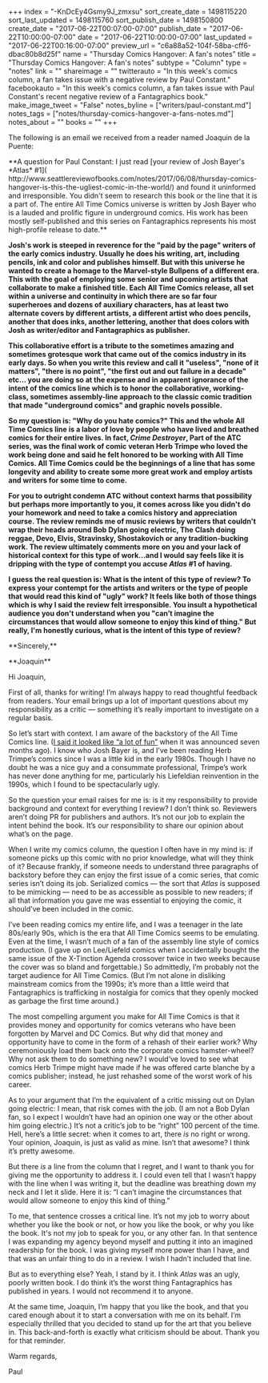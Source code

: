 +++
index = "-KnDcEy4Gsmy9J_zmxsu"
sort_create_date = 1498115220
sort_last_updated = 1498115760
sort_publish_date = 1498150800
create_date = "2017-06-22T00:07:00-07:00"
publish_date = "2017-06-22T10:00:00-07:00"
date = "2017-06-22T10:00:00-07:00"
last_updated = "2017-06-22T00:16:00-07:00"
preview_url = "c6a88a52-104f-58ba-cff6-dbac80b8d25f"
name = "Thursday Comics Hangover: A fan's notes"
title = "Thursday Comics Hangover: A fan's notes"
subtype = "Column"
type = "notes"
link = ""
shareimage = ""
twitterauto = "In this week's comics column, a fan takes issue with a negative review by Paul Constant."
facebookauto = "In this week's comics column, a fan takes issue with Paul Constant's recent negative review of a Fantagraphics book."
make_image_tweet = "False"
notes_byline = ["writers/paul-constant.md"]
notes_tags = ["notes/thursday-comics-hangover-a-fans-notes.md"]
notes_about = ""
books = ""
+++
<p class="intro">The following is an email we received from a reader named Joaquin de la Puente:</p>

<p class="noindent">**A question for Paul Constant: I just read [your review of Josh Bayer's *Atlas* #1]( http://www.seattlereviewofbooks.com/notes/2017/06/08/thursday-comics-hangover-is-this-the-ugliest-comic-in-the-world/) and found it uninformed and irresponsible. You didn't seem to research this book or the line that it is a part of. The entire All Time Comics universe is written by Josh Bayer who is a lauded and prolific figure in underground comics. His work has been mostly self-published and this series on Fantagraphics represents his most high-profile release to date.**</p>

**Josh's work is steeped in reverence for the "paid by the page" writers of the early comics industry. Usually he does his writing, art, including pencils, ink and color and publishes himself. But with this universe he wanted to create a homage to the Marvel-style Bullpens of a different era. This with the goal of employing some senior and upcoming artists that collaborate to make a finished title. Each All Time Comics release, all set within a universe and continuity in which there are so far four superheroes and dozens of auxiliary characters, has at least two alternate covers by different artists, a different artist who does pencils, another that does inks, another lettering, another that does colors with Josh as writer/editor and Fantagraphics as publisher.**

**This collaborative effort is a tribute to the sometimes amazing and sometimes grotesque work that came out of the comics industry in its early days. So when you write this review and call it "useless", "none of it matters", "there is no point", "the first out and out failure in a decade" etc... you are doing so at the expense and in apparent ignorance of the intent of the comics line which is to honor the collaborative, working-class, sometimes assembly-line approach to the classic comic tradition that made "underground comics" and graphic novels possible.**

**So my question is: "Why do you hate comics?" This and the whole All Time Comics line is a labor of love by people who have lived and breathed comics for their entire lives. In fact, *Crime Destroyer*, Part of the ATC series, was the final work of comic veteran Herb Trimpe who loved the work being done and said he felt honored to be working with All Time Comics. All Time Comics could be the beginnings of a line that has some longevity and ability to create some more great work and employ artists and writers for some time to come.**

**For you to outright condemn ATC without context harms that possibility but perhaps more importantly to you, it comes across like you didn't do your homework and need to take a comics history and appreciation course. The review reminds me of music reviews by writers that couldn't wrap their heads around Bob Dylan going electric, The Clash doing reggae, Devo, Elvis, Stravinsky, Shostakovich or any tradition-bucking work. The review ultimately comments more on you and your lack of historical context for this type of work...and I would say feels like it is dripping with the type of contempt you accuse *Atlas* #1 of having.**

**I guess the real question is: What is the intent of this type of review? To express your contempt for the artists and writers or the type of people that would read this kind of "ugly" work? It feels like both of those things which is why I said the review felt irresponsible. You insult a hypothetical audience you don't understand when you "can’t imagine the circumstances that would allow someone to enjoy this kind of thing." But really, I'm honestly curious, what is the intent of this type of review?**

<p class="noindent">**Sincerely,**</p>

<p class="noindent">**Joaquin**</p>

<p class="noindent">Hi Joaquin,</p>

<p class="noindent">First of all, thanks for writing! I’m always happy to read thoughtful feedback from readers. Your email brings up a lot of important questions about my responsibility as a critic — something it’s really important to investigate on a regular basis.</p>

So let’s start with context. I am aware of the backstory of the All Time Comics line. ([I said it looked like “a lot of fun”]( http://www.seattlereviewofbooks.com/notes/2016/12/08/fantagraphics-books-to-publish-superhero-comics/) when it was announced seven months ago). I know who Josh Bayer is, and I’ve been reading Herb Trimpe’s comics since I was a little kid in the early 1980s. Though I have no doubt he was a nice guy and a consummate professional, Trimpe’s work has never done anything for me, particularly his Liefeldian reinvention in the 1990s, which I found to be spectacularly ugly.

So the question your email raises for me is: is it my responsibility to provide background and context for everything I review? I don’t think so. Reviewers aren’t doing PR for publishers and authors. It’s not our job to explain the intent behind the book. It’s our responsibility to share our opinion about what’s on the page.

When I write my comics column, the question I often have in my mind is: if someone picks up this comic with no prior knowledge, what will they think of it? Because frankly, if someone needs to understand three paragraphs of backstory before they can enjoy the first issue of a comic series, that comic series isn’t doing its job. Serialized comics — the sort that *Atlas* is supposed to be mimicking — need to be as accessible as possible to new readers; if all that information you gave me was essential to enjoying the comic, it should’ve been included in the comic.

I’ve been reading comics my entire life, and I was a teenager in the late 80s/early 90s, which is the era that All Time Comics seems to be emulating. Even at the time, I wasn’t much of a fan of the assembly line style of comics production. (I gave up on Lee/Liefeld comics when I accidentally bought the same issue of the X-Tinction Agenda crossover twice in two weeks because the cover was so bland and forgettable.) So admittedly, I’m probably not the target audience for All Time Comics. (But I’m not alone in disliking mainstream comics from the 1990s; it’s more than a little weird that Fantagraphics is trafficking in nostalgia for comics that they openly mocked as garbage the first time around.) 

The most compelling argument you make for All Time Comics is that it provides money and opportunity for comics veterans who have been forgotten by Marvel and DC Comics. But why did that money and opportunity have to come in the form of a rehash of their earlier work? Why ceremoniously load them back onto the corporate comics hamster-wheel? Why not ask them to do something new? I would’ve loved to see what comics Herb Trimpe might have made if he was offered carte blanche by a comics publisher; instead, he just rehashed some of the worst work of his career.

As to your argument that I’m the equivalent of a critic missing out on Dylan going electric: I mean, that risk comes with the job. (I am not a Bob Dylan fan, so I expect I wouldn’t have had an opinion one way or the other about him going electric.) It’s not a critic’s job to be “right” 100 percent of the time. Hell, here’s a little secret: when it comes to art, there *is* no right or wrong. Your opinion, Joaquin, is just as valid as mine. Isn’t that awesome? I think it’s pretty awesome.

But there *is* a line from the column that I regret, and I want to thank you for giving me the opportunity to address it. I could even tell that I wasn’t happy with the line when I was writing it, but the deadline was breathing down my neck and I let it slide. Here it is: “I can’t imagine the circumstances that would allow someone to enjoy this kind of thing.”

To me, that sentence crosses a critical line. It’s not my job to worry about whether you like the book or not, or how you like the book, or why you like the book. It's not my job to speak for you, or any other fan. In that sentence I was expanding my agency beyond myself and putting it into an imagined readership for the book. I was giving myself more power than I have, and that was an unfair thing to do in a review. I wish I hadn’t included that line.

But as to everything else? Yeah, I stand by it. I think *Atlas* was an ugly, poorly written book. I do think it’s the worst thing Fantagraphics has published in years. I would not recommend it to anyone. 

At the same time, Joaquin, I’m happy that you like the book, and that you cared enough about it to start a conversation with me on its behalf. I’m especially thrilled that you decided to stand up for the art that you believe in. This back-and-forth is exactly what criticism should be about. Thank you for that reminder.

<p class="noindent">Warm regards,</p>
<p class="noindent">Paul</p>

